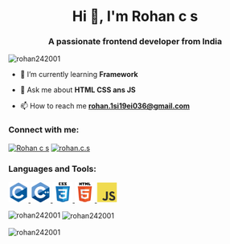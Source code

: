<h1 align="center">Hi 👋, I'm Rohan c s</h1>
<h3 align="center">A passionate frontend developer from India</h3>

<p align="left"> <img src="https://komarev.com/ghpvc/?username=rohan242001&label=Profile%20views&color=0e75b6&style=flat" alt="rohan242001" /> </p>

- 🌱 I’m currently learning **Framework**

- 💬 Ask me about **HTML CSS ans JS**

- 📫 How to reach me **rohan.1si19ei036@gmail.com**

<h3 align="left">Connect with me:</h3>
<p align="left">
<a href="https://linkedin.com/in/Rohan c s" target="blank"><img align="center" src="https://raw.githubusercontent.com/rahuldkjain/github-profile-readme-generator/master/src/images/icons/Social/linked-in-alt.svg" alt="Rohan c s" height="30" width="40" /></a>
<a href="https://instagram.com/rohan.c.s" target="blank"><img align="center" src="https://raw.githubusercontent.com/rahuldkjain/github-profile-readme-generator/master/src/images/icons/Social/instagram.svg" alt="rohan.c.s" height="30" width="40" /></a>
</p>

<h3 align="left">Languages and Tools:</h3>
<p align="left"> <a href="https://www.cprogramming.com/" target="_blank" rel="noreferrer"> <img src="https://raw.githubusercontent.com/devicons/devicon/master/icons/c/c-original.svg" alt="c" width="40" height="40"/> </a> <a href="https://www.w3schools.com/cpp/" target="_blank" rel="noreferrer"> <img src="https://raw.githubusercontent.com/devicons/devicon/master/icons/cplusplus/cplusplus-original.svg" alt="cplusplus" width="40" height="40"/> </a> <a href="https://www.w3schools.com/css/" target="_blank" rel="noreferrer"> <img src="https://raw.githubusercontent.com/devicons/devicon/master/icons/css3/css3-original-wordmark.svg" alt="css3" width="40" height="40"/> </a> <a href="https://www.w3.org/html/" target="_blank" rel="noreferrer"> <img src="https://raw.githubusercontent.com/devicons/devicon/master/icons/html5/html5-original-wordmark.svg" alt="html5" width="40" height="40"/> </a> <a href="https://developer.mozilla.org/en-US/docs/Web/JavaScript" target="_blank" rel="noreferrer"> <img src="https://raw.githubusercontent.com/devicons/devicon/master/icons/javascript/javascript-original.svg" alt="javascript" width="40" height="40"/> </a> </p>

<p><img align="left" src="https://github-readme-stats.vercel.app/api/top-langs?username=rohan242001&show_icons=true&locale=en&layout=compact" alt="rohan242001" /></p>

<p>&nbsp;<img align="center" src="https://github-readme-stats.vercel.app/api?username=rohan242001&show_icons=true&locale=en" alt="rohan242001" /></p>

<p><img align="center" src="https://github-readme-streak-stats.herokuapp.com/?user=rohan242001&" alt="rohan242001" /></p>
